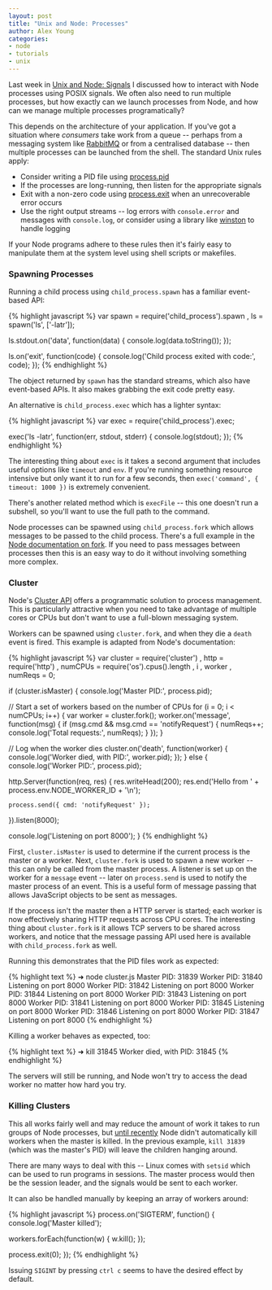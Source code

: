 ```yaml
---
layout: post
title: "Unix and Node: Processes"
author: Alex Young
categories: 
- node
- tutorials
- unix
---
```


Last week in [Unix and Node: Signals](http://dailyjs.com/2012/03/15/unix-node-signals/) I discussed how to interact with Node processes using POSIX signals.  We often also need to run multiple processes, but how exactly can we launch processes from Node, and how can we manage multiple processes programatically?

This depends on the architecture of your application.  If you've got a situation where _consumers_ take work from a queue -- perhaps from a messaging system like [RabbitMQ](http://www.rabbitmq.com/) or from a centralised database -- then multiple processes can be launched from the shell.  The standard Unix rules apply:

* Consider writing a PID file using [process.pid](http://nodejs.org/docs/latest/api/all.html#all_process_pid)
* If the processes are long-running, then listen for the appropriate signals
* Exit with a non-zero code using [process.exit](http://nodejs.org/docs/latest/api/all.html#all_process_exit_code) when an unrecoverable error occurs
* Use the right output streams -- log errors with `console.error` and messages with `console.log`, or consider using a library like [winston](https://github.com/flatiron/winston) to handle logging

If your Node programs adhere to these rules then it's fairly easy to manipulate them at the system level using shell scripts or makefiles.

### Spawning Processes

Running a child process using `child_process.spawn` has a familiar event-based API:

{% highlight javascript %}
var spawn = require('child_process').spawn
  , ls = spawn('ls', ['-latr']);

ls.stdout.on('data', function(data) {
  console.log(data.toString());
});

ls.on('exit', function(code) {
  console.log('Child process exited with code:', code);
});
{% endhighlight %}

The object returned by `spawn` has the standard streams, which also have event-based APIs.  It also makes grabbing the exit code pretty easy.

An alternative is `child_process.exec` which has a lighter syntax:

{% highlight javascript %}
var exec = require('child_process').exec;

exec('ls -latr', function(err, stdout, stderr) {
  console.log(stdout);
});
{% endhighlight %}

The interesting thing about `exec` is it takes a second argument that includes useful options like `timeout` and `env`.  If you're running something resource intensive but only want it to run for a few seconds, then `exec('command', { timeout: 1000 })` is extremely convenient.

There's another related method which is `execFile` -- this one doesn't run a subshell, so you'll want to use the full path to the command.

Node processes can be spawned using `child_process.fork` which allows messages to be passed to the child process.  There's a full example in the [Node documentation on fork](http://nodejs.org/docs/latest/api/all.html#all_child_process_fork_modulepath_args_options).  If you need to pass messages between processes then this is an easy way to do it without involving something more complex.

### Cluster

Node's [Cluster API](http://nodejs.org/docs/latest/api/all.html#all_cluster) offers a programmatic solution to process management.  This is particularly attractive when you need to take advantage of multiple cores or CPUs but don't want to use a full-blown messaging system.

Workers can be spawned using `cluster.fork`, and when they die a `death` event is fired.  This example is adapted from Node's documentation:

{% highlight javascript %}
var cluster = require('cluster')
  , http = require('http')
  , numCPUs = require('os').cpus().length
  , i
  , worker
  , numReqs = 0;

if (cluster.isMaster) {
  console.log('Master PID:', process.pid);

  // Start a set of workers based on the number of CPUs
  for (i = 0; i < numCPUs; i++) {
    var worker = cluster.fork();
    worker.on('message', function(msg) {
      if (msg.cmd && msg.cmd == 'notifyRequest') {
        numReqs++;
        console.log('Total requests:', numReqs);
      }
    });
  }

  // Log when the worker dies
  cluster.on('death', function(worker) {
    console.log('Worker died, with PID:', worker.pid);
  });
} else {
  console.log('Worker PID:', process.pid);

  http.Server(function(req, res) {
    res.writeHead(200);
    res.end('Hello from ' + process.env.NODE_WORKER_ID + '\n');

    process.send({ cmd: 'notifyRequest' });
  }).listen(8000);

  console.log('Listening on port 8000');
}
{% endhighlight %}

First, `cluster.isMaster` is used to determine if the current process is the master or a worker.  Next, `cluster.fork` is used to spawn a new worker -- this can only be called from the master process.  A listener is set up on the worker for a `message` event -- later on `process.send` is used to notify the master process of an event.  This is a useful form of message passing that allows JavaScript objects to be sent as messages.

If the process isn't the master then a HTTP server is started; each worker is now effectively sharing HTTP requests across CPU cores.  The interesting thing about `cluster.fork` is it allows TCP servers to be shared across workers, and notice that the message passing API used here is available with `child_process.fork` as well.

Running this demonstrates that the PID files work as expected:

{% highlight text %}
➜ node cluster.js
Master PID: 31839
Worker PID: 31840
Listening on port 8000
Worker PID: 31842
Listening on port 8000
Worker PID: 31844
Listening on port 8000
Worker PID: 31843
Listening on port 8000
Worker PID: 31841
Listening on port 8000
Worker PID: 31845
Listening on port 8000
Worker PID: 31846
Listening on port 8000
Worker PID: 31847
Listening on port 8000
{% endhighlight %}

Killing a worker behaves as expected, too:

{% highlight text %}
➜ kill 31845
Worker died, with PID: 31845
{% endhighlight %}

The servers will still be running, and Node won't try to access the dead worker no matter how hard you try.

### Killing Clusters

This all works fairly well and may reduce the amount of work it takes to run groups of Node processes, but [until recently](https://github.com/joyent/node/pull/2908) Node didn't automatically kill workers when the master is killed.  In the previous example, `kill 31839` (which was the master's PID) will leave the children hanging around.

There are many ways to deal with this -- Linux comes with `setsid` which can be used to run programs in sessions.  The master process would then be the session leader, and the signals would be sent to each worker.

It can also be handled manually by keeping an array of workers around:

{% highlight javascript %}
process.on('SIGTERM', function() {
  console.log('Master killed');

  workers.forEach(function(w) {
    w.kill();
  });

  process.exit(0);
});
{% endhighlight %}

Issuing `SIGINT` by pressing `ctrl c` seems to have the desired effect by default.
